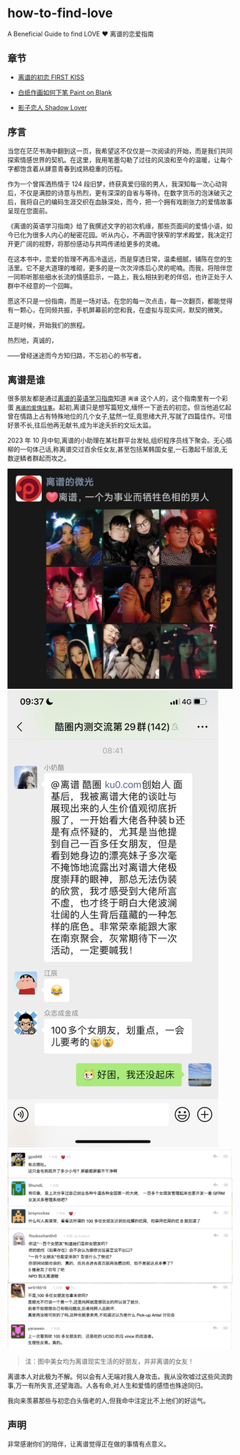 # how-to-find-love

A Beneficial Guide to find LOVE ❤️ 离谱的恋爱指南

## 章节

- [离谱的初恋 FIRST KISS](/story/01_first_kiss.CN.md)

- [白纸作画如何下笔 Paint on Blank](/story/02_paint_on_blank.md)

- [影子恋人 Shadow Lover](/story/03_shadow_lover.md)

## 序言

当您在茫茫书海中翻到这一页，我希望这不仅仅是一次阅读的开始，而是我们共同探索情感世界的契机。在这里，我用笔墨勾勒了过往的风浪和至今的温暖，让每个字都饱含着从肆意青春到成熟稳重的历程。

作为一个曾挥洒热情于 124 段旧梦，终获真爱归宿的男人，我深知每一次心动背后，不仅是满腔的诗意与热烈，更有深深的自省与等待。在数字货币的泡沫破灭之后，我将自己的编码生涯交织在血脉深处，而今，把一个拥有戏剧张力的爱情故事呈现在您面前。

《离谱的英语学习指南》给了我撰述文字的初次机缘，那些页面间的爱情小语，如今已化为很多人内心的秘密花园。听从内心，不再固守狭窄的学术殿堂，我决定打开更广阔的视野，将那份感动与共鸣传递给更多的灵魂。

在这本书中，恋爱的哲理不再高冷遥远，而是穿透日常，温柔细腻，铺陈在您的生活里。它不是大道理的堆砌，更多的是一次次淬炼后心灵的呢喃。而我，将陪伴您一同聆听那些细水长流的情感启示，一路上，我么相扶到老的伴侣，也许正处于人群中不经意的一个回眸。

愿这不只是一份指南，而是一场对话。在您的每一次点击，每一次翻页，都能觉得有一颗心，在同频共振，手机屏幕前的您和我，在虚拟与现实间，默契的微笑。

正是时候，开始我们的旅程。

热烈地，真诚的，

——曾经迷途而今方知归路，不忘初心的书写者。

## 离谱是谁

很多朋友都是通过[离谱的英语学习指南](https://github.com/byoungd/English-level-up-tips)知道 `离谱` 这个人的，这个指南里有一个彩蛋 [`离谱的爱情往事`](https://github.com/byoungd/English-level-up-tips/tree/master/part-3)。起初,离谱只是想写篇短文,缅怀一下逝去的初恋。但当他追忆起曾在情路上占有特殊地位的几个女子,猛然一怔,竟思绪大开,写就了四篇佳作。可惜好景不长,往后他再无献书,成为半途夭折的文坛太监。

2023 年 10 月中旬,离谱的小助理在某社群平台发帖,组织程序员线下聚会。无心插柳的一句体己话,称离谱交过百余任女友,甚至包括某韩国女星,一石激起千层浪,无数逆鳞者群起而攻之。

![pym](/assets/pym.jpg)
![tesi](/assets/testi.jpg)
![diss](/assets/diss.png)

> 注：图中美女均为离谱现实生活的好朋友，并非离谱的女友！

离谱本人对此极为不解。何以会有人无端对我人身攻击。我从没吹嘘过这些风流韵事,万一有所失言,还望海涵。人各有命,对人生和爱情的感悟也殊途同归。

我向来羡慕那些与初恋白头偕老的人,但我命中注定比不上他们的好运气。

## 声明

非常感谢你们的陪伴，让离谱觉得正在做的事情有点意义。
